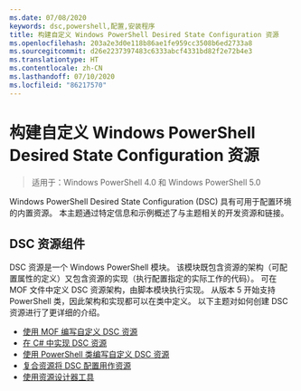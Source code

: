 ```yaml
---
ms.date: 07/08/2020
keywords: dsc,powershell,配置,安装程序
title: 构建自定义 Windows PowerShell Desired State Configuration 资源
ms.openlocfilehash: 203a2e3d0e118b86ae1fe959cc3508b6ed2733a8
ms.sourcegitcommit: d26e2237397483c6333abcf4331bd82f2e72b4e3
ms.translationtype: HT
ms.contentlocale: zh-CN
ms.lasthandoff: 07/10/2020
ms.locfileid: "86217570"
---
```

# <a name="build-custom-windows-powershell-desired-state-configuration-resources"></a>构建自定义 Windows PowerShell Desired State Configuration 资源

> 适用于：Windows PowerShell 4.0 和 Windows PowerShell 5.0

Windows PowerShell Desired State Configuration (DSC) 具有可用于配置环境的内置资源。 本主题通过特定信息和示例概述了与主题相关的开发资源和链接。

## <a name="dsc-resource-components"></a>DSC 资源组件

DSC 资源是一个 Windows PowerShell 模块。 该模块既包含资源的架构（可配置属性的定义）又包含资源的实现（执行配置指定的实际工作的代码）。 可在 MOF 文件中定义 DSC 资源架构，由脚本模块执行实现。 从版本 5 开始支持 PowerShell 类，因此架构和实现都可以在类中定义。 以下主题对如何创建 DSC 资源进行了更详细的介绍。

- [使用 MOF 编写自定义 DSC 资源](authoringResourceMOF.md)
- [在 C# 中实现 DSC 资源](authoringResourceMofCS.md)
- [使用 PowerShell 类编写自定义 DSC 资源](authoringResourceClass.md)
- [复合资源将 DSC 配置用作资源](authoringResourceComposite.md)
- [使用资源设计器工具](authoringResourceMofDesigner.md)
